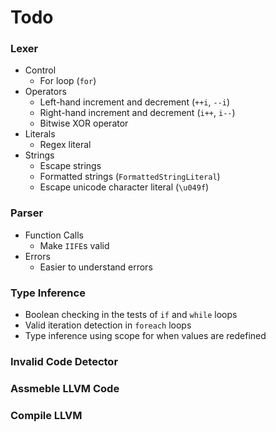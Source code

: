 # Todo
### Lexer
- Control
    - For loop (`for`)
- Operators
    - Left-hand increment and decrement (`++i`, `--i`)
    - Right-hand increment and decrement (`i++`, `i--`)
    - Bitwise XOR operator
- Literals
    - Regex literal
- Strings
    - Escape strings
    - Formatted strings (`FormattedStringLiteral`)
    - Escape unicode character literal (`\u049f`)

### Parser
- Function Calls
    - Make `IIFE`s valid
- Errors
    - Easier to understand errors

### Type Inference
- Boolean checking in the tests of `if` and `while` loops
- Valid iteration detection in `foreach` loops
- Type inference using scope for when values are redefined

### Invalid Code Detector

### Assmeble LLVM Code

### Compile LLVM